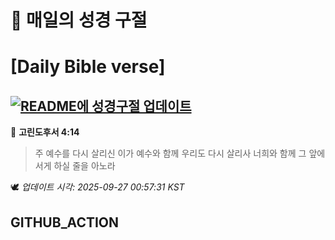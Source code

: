# 🙏 매일의 성경 구절
# [Daily Bible verse]
## [![README에 성경구절 업데이트](https://github.com/DONGSUKA/first_test/actions/workflows/update-readme-bible.yml/badge.svg)](https://github.com/DONGSUKA/first_test/actions/workflows/update-readme-bible.yml)
<!-- START_BIBLE_VERSE -->
📖 **고린도후서 4:14**
> 주 예수를 다시 살리신 이가 예수와 함께 우리도 다시 살리사 너희와 함께 그 앞에 서게 하실 줄을 아노라

🕊️ _업데이트 시각: 2025-09-27 00:57:31 KST_
  <!-- END_BIBLE_VERSE -->
## GITHUB_ACTION
